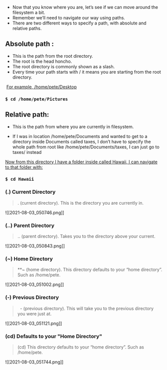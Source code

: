 -  Now that you know where you are, let’s see if we can move around the filesystem a bit.
- Remember we’ll need to navigate our way using paths.
- There are two different ways to specify a path, with absolute and relative paths.

## Absolute path :

-   This is the path from the root directory.
-   The root is the head honcho.
-   The root directory is commonly shown as a slash.
-   Every time your path starts with / it means you are starting from the root directory.

 <u>For example, /home/pete/Desktop</u>

### `$ cd /home/pete/Pictures`

## Relative path:

-   This is the path from where you are currently in filesystem.

-  If I was in location /home/pete/Documents and wanted to get to a directory inside Documents called taxes, I don’t have to specify the whole path from root like /home/pete/Documents/taxes, I can just go to taxes/ instead

<u>Now from this directory I have a folder inside called Hawaii, I can navigate to that folder with:</u>

### `$ cd Hawaii`

### (.) Current Directory

> . (current directory). This is the directory you are currently in. 

![[2021-08-03_050746.png]]

### (..) Parent Directory

> .. (parent directory). Takes you to the directory above your current.

![[2021-08-03_050843.png]]

### (~) Home Directory

> **~ (home directory). This directory defaults to your “home directory”. Such as /home/pete.

![[2021-08-03_051002.png]]

### (-) Previous Directory

>    - (previous directory). This will take you to the previous directory you were just at.

![[2021-08-03_051121.png]]

### (cd) Defaults to your "Home Directory"

> (cd) This directory defaults to your “home directory”. Such as /home/pete.

![[2021-08-03_051744.png]]

